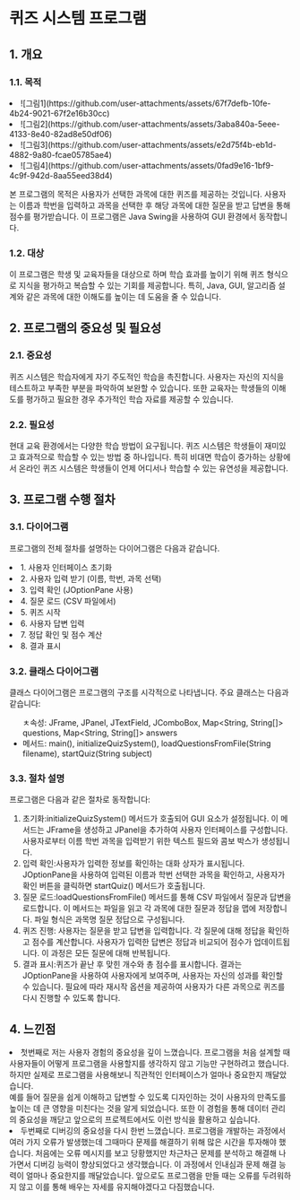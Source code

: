 <h1>퀴즈 시스템 프로그램</h1>
<h2>1. 개요</h2>
<h3>1.1. 목적</h3>
<li>![그림1](https://github.com/user-attachments/assets/67f7defb-10fe-4b24-9021-67f2e16b30cc)</li>
<li>![그림2](https://github.com/user-attachments/assets/3aba840a-5eee-4133-8e40-82ad8e50df06)</li>
<li>![그림3](https://github.com/user-attachments/assets/e2d75f4b-eb1d-4882-9a80-fcae05785ae4)</li>
<li>![그림4](https://github.com/user-attachments/assets/0fad9e16-1bf9-4c9f-942d-8aa55eed38d4)</li>
<p></p>
<p>본 프로그램의 목적은 사용자가 선택한 과목에 대한 퀴즈를 제공하는 것입니다. 
  사용자는 이름과 학번을 입력하고 과목을 선택한 후 해당 과목에 대한 질문을 받고 답변을 통해 점수를 평가받습니다. 
  이 프로그램은 Java Swing을 사용하여 GUI 환경에서 동작합니다.</p>
<h3>1.2. 대상</h3>
<p>이 프로그램은 학생 및 교육자들을 대상으로 하며 학습 효과를 높이기 위해 퀴즈 형식으로 지식을 평가하고 복습할 수 있는 기회를 제공합니다. 
  특히, Java, GUI, 알고리즘 설계와 같은 과목에 대한 이해도를 높이는 데 도움을 줄 수 있습니다.</p>
<h2>2. 프로그램의 중요성 및 필요성</h2>
<h3>2.1. 중요성</h3>
<p>퀴즈 시스템은 학습자에게 자기 주도적인 학습을 촉진합니다. 사용자는 자신의 지식을 테스트하고 부족한 부분을 파악하여 보완할 수 있습니다. 
  또한 교육자는 학생들의 이해도를 평가하고 필요한 경우 추가적인 학습 자료를 제공할 수 있습니다.</p>
<h3>2.2. 필요성</h3>
<p>현대 교육 환경에서는 다양한 학습 방법이 요구됩니다. 퀴즈 시스템은 학생들이 재미있고 효과적으로 학습할 수 있는 방법 중 하나입니다.
  특히 비대면 학습이 증가하는 상황에서 온라인 퀴즈 시스템은 학생들이 언제 어디서나 학습할 수 있는 유연성을 제공합니다.</p>
<h2>3. 프로그램 수행 절차</h2>
<h3>3.1. 다이어그램</h3>
<p>프로그램의 전체 절차를 설명하는 다이어그램은 다음과 같습니다.</p>
<li>1. 사용자 인터페이스 초기화</li>
<li>2. 사용자 입력 받기 (이름, 학번, 과목 선택)</li>
<li>3. 입력 확인 (JOptionPane 사용)</li>
<li>4. 질문 로드 (CSV 파일에서)</li>
<li>5. 퀴즈 시작</li>
<li>6. 사용자 답변 입력</li>
<li>7. 정답 확인 및 점수 계산</li>
<li>8. 결과 표시</li>
<h3>3.2. 클래스 다이어그램</h3>
<p>클래스 다이어그램은 프로그램의 구조를 시각적으로 나타냅니다. 주요 클래스는 다음과 같습니다:</p>
<ul>
ㅊ속성: JFrame, JPanel, JTextField, JComboBox, Map&lt;String, String[]&gt; questions, Map&lt;String, String[]&gt; answers</li>
<li>메서드: main(), initializeQuizSystem(), loadQuestionsFromFile(String filename), startQuiz(String subject)</li>
</ul>
</li>
</ul>
<h3>3.3. 절차 설명</h3>
<p>프로그램은 다음과 같은 절차로 동작합니다:</p>
<ol>
<li>초기화:initializeQuizSystem() 메서드가 호출되어 GUI 요소가 설정됩니다. 이 메서드는 JFrame을 생성하고 JPanel을 추가하여 사용자 인터페이스를 구성합니다. 사용자로부터 이름 학번 과목을 입력받기 위한 텍스트 필드와 콤보 박스가 생성됩니다.
<li>입력 확인:사용자가 입력한 정보를 확인하는 대화 상자가 표시됩니다. JOptionPane을 사용하여 입력된 이름과 학번 선택한 과목을 확인하고, 사용자가 확인 버튼을 클릭하면 startQuiz() 메서드가 호출됩니다.
<li>질문 로드:loadQuestionsFromFile() 메서드를 통해 CSV 파일에서 질문과 답변을 로드합니다. 이 메서드는 파일을 읽고 각 과목에 대한 질문과 정답을 맵에 저장합니다. 파일 형식은 과목명 질문 정답으로 구성됩니다.
<li>퀴즈 진행:
사용자는 질문을 받고 답변을 입력합니다. 각 질문에 대해 정답을 확인하고 점수를 계산합니다. 사용자가 입력한 답변은 정답과 비교되어 점수가 업데이트됩니다. 이 과정은 모든 질문에 대해 반복됩니다.
<li>결과 표시:퀴즈가 끝난 후 맞힌 개수와 총 점수를 표시합니다. 결과는 JOptionPane을 사용하여 사용자에게 보여주며, 사용자는 자신의 성과를 확인할 수 있습니다. 필요에 따라 재시작 옵션을 제공하여 사용자가 다른 과목으로 퀴즈를 다시 진행할 수 있도록 합니다.
</ol>
<h2>4. 느낀점</h2>
<p><li>첫번째로 저는 사용자 경험의 중요성을 깊이 느꼈습니다. 프로그램을 처음 설계할 때 사용자들이 어떻게 프로그램을 사용할지를 생각하지 않고 기능만 구현하려고 했습니다.
하지만 실제로 프로그램을 사용해보니 직관적인 인터페이스가 얼마나 중요한지 깨달았습니다. </li>
예를 들어 질문을 쉽게 이해하고 답변할 수 있도록 디자인하는 것이 사용자의 만족도를 높이는 데 큰 영향을 미친다는 것을 알게 되었습니다.
또한 이 경험을 통해 데이터 관리의 중요성을 깨닫고 앞으로의 프로젝트에서도 이런 방식을 활용하고 싶습니다.
<li>두번째로 디버깅의 중요성을 다시 한번 느꼈습니다. 프로그램을 개발하는 과정에서 여러 가지 오류가 발생했는데 그때마다 문제를 해결하기 위해 많은 시간을 투자해야 했습니다.
처음에는 오류 메시지를 보고 당황했지만 차근차근 문제를 분석하고 해결해 나가면서 디버깅 능력이 향상되었다고 생각했습니다.
이 과정에서 인내심과 문제 해결 능력이 얼마나 중요한지를 깨달았습니다. 앞으로도 프로그램을 만들 때는 오류를 두려워하지 않고 이를 통해 배우는 자세를 유지해야겠다고 다짐했습니다.</li></p>

